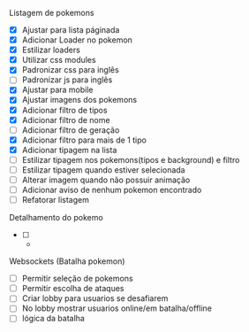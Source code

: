 Listagem de pokemons

- [x] Ajustar para lista páginada
- [x] Adicionar Loader no pokemon
- [x] Estilizar loaders
- [x] Utilizar css modules
- [x] Padronizar css para inglês
- [ ] Padronizar js para inglês
- [x] Ajustar para mobile
- [x] Ajustar imagens dos pokemons
- [x] Adicionar filtro de tipos
- [x] Adicionar filtro de nome
- [ ] Adicionar filtro de geração
- [x] Adicionar filtro para mais de 1 tipo
- [x] Adicionar tipagem na lista
- [ ] Estilizar tipagem nos pokemons(tipos e background) e filtro
- [ ] Estilizar tipagem quando estiver selecionada
- [ ] Alterar imagem quando não possuir animação
- [ ] Adicionar aviso de nenhum pokemon encontrado
- [ ] Refatorar listagem

Detalhamento do pokemo

- [ ] -

Websockets (Batalha pokemon)

- [ ] Permitir seleção de pokemons
- [ ] Permitir escolha de ataques
- [ ] Criar lobby para usuarios se desafiarem
- [ ] No lobby mostrar usuarios online/em batalha/offline
- [ ] lógica da batalha
